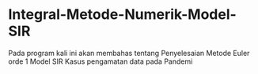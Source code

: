 # Integral-Metode-Numerik-Model-SIR
 Pada program kali ini akan membahas tentang Penyelesaian Metode Euler orde 1 Model SIR  Kasus pengamatan data pada Pandemi
